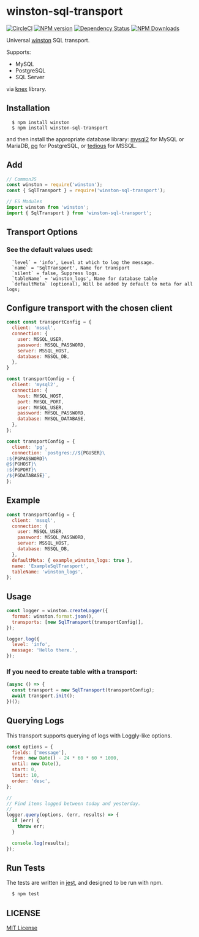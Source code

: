 # winston-sql-transport

[![CircleCI](https://circleci.com/gh/ofkindness/winston-sql-transport/tree/master.svg?style=svg)](https://circleci.com/gh/ofkindness/winston-sql-transport/tree/master)
[![NPM version](https://img.shields.io/npm/v/winston-sql-transport.svg)](https://npmjs.org/package/winston-sql-transport)
[![Dependency Status](https://david-dm.org/ofkindness/winston-sql-transport.svg?theme=shields.io)](https://david-dm.org/ofkindness/winston-sql-transport)
[![NPM Downloads](https://img.shields.io/npm/dm/winston-sql-transport.svg)](https://npmjs.org/package/winston-sql-transport)

Universal [winston](https://www.npmjs.com/package/winston) SQL transport.

Supports:

- MySQL
- PostgreSQL
- SQL Server

via [knex](https://knexjs.org/) library.

## Installation

```console
  $ npm install winston
  $ npm install winston-sql-transport
```

and then install the appropriate database library: [mysql2](https://github.com/sidorares/node-mysql2) for MySQL or MariaDB, [pg](https://github.com/brianc/node-postgres) for PostgreSQL, or [tedious](https://github.com/tediousjs/tedious) for MSSQL.

## Add

```js
// CommonJS
const winston = require('winston');
const { SqlTransport } = require('winston-sql-transport');

// ES Modules
import winston from 'winston';
import { SqlTransport } from 'winston-sql-transport';
```

## Transport Options

### See the default values used:

```
  `level` = 'info', Level at which to log the message.
  `name` = 'SqlTransport', Name for transport
  `silent` = false, Suppress logs.
  `tableName` = 'winston_logs', Name for database table
  `defaultMeta` (optional), Will be added by default to meta for all logs;
```

## Configure transport with the chosen client

```js
const const transportConfig = {
  client: 'mssql',
  connection: {
    user: MSSQL_USER,
    password: MSSQL_PASSWORD,
    server: MSSQL_HOST,
    database: MSSQL_DB,
  },
}

const transportConfig = {
  client: 'mysql2',
  connection: {
    host: MYSQL_HOST,
    port: MYSQL_PORT,
    user: MYSQL_USER,
    password: MYSQL_PASSWORD,
    database: MYSQL_DATABASE,
  },
};

const transportConfig = {
  client: 'pg',
  connection: `postgres://${PGUSER}\
:${PGPASSWORD}\
@${PGHOST}\
:${PGPORT}\
/${PGDATABASE}`,
};
```

## Example

```js
const transportConfig = {
  client: 'mssql',
  connection: {
    user: MSSQL_USER,
    password: MSSQL_PASSWORD,
    server: MSSQL_HOST,
    database: MSSQL_DB,
  },
  defaultMeta: { example_winston_logs: true },
  name: 'ExampleSqlTransport',
  tableName: 'winston_logs',
};
```

## Usage

```js
const logger = winston.createLogger({
  format: winston.format.json(),
  transports: [new SqlTransport(transportConfig)],
});

logger.log({
  level: 'info',
  message: 'Hello there.',
});
```

### If you need to create table with a transport:

```js
(async () => {
  const transport = new SqlTransport(transportConfig);
  await transport.init();
})();
```

## Querying Logs

This transport supports querying of logs with Loggly-like options.

```js
const options = {
  fields: ['message'],
  from: new Date() - 24 * 60 * 60 * 1000,
  until: new Date(),
  start: 0,
  limit: 10,
  order: 'desc',
};

//
// Find items logged between today and yesterday.
//
logger.query(options, (err, results) => {
  if (err) {
    throw err;
  }

  console.log(results);
});
```

## Run Tests

The tests are written in [jest](https://jestjs.io/), and designed to be run with npm.

```bash
  $ npm test
```

## LICENSE

[MIT License](http://en.wikipedia.org/wiki/MIT_License)
